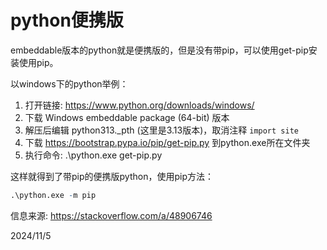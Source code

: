 # python便携版

embeddable版本的python就是便携版的，但是没有带pip，可以使用get-pip安装使用pip。  

以windows下的python举例：  
1. 打开链接: https://www.python.org/downloads/windows/
2. 下载 Windows embeddable package (64-bit) 版本
3. 解压后编辑 python313._pth (这里是3.13版本)，取消注释 `import site`
4. 下载 https://bootstrap.pypa.io/pip/get-pip.py 到python.exe所在文件夹
5. 执行命令: .\python.exe get-pip.py

这样就得到了带pip的便携版python，使用pip方法：  
```r
.\python.exe -m pip
```


信息来源: https://stackoverflow.com/a/48906746  


2024/11/5  

